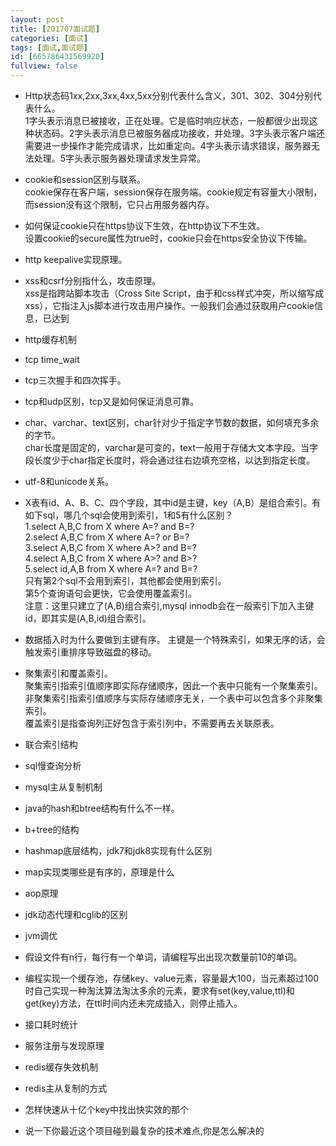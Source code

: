 ```yaml
---
layout: post
title: [201707面试题]
categories: [面试]
tags: [面试,面试题]
id: [665786431569920]
fullview: false
---
```


* Http状态码1xx,2xx,3xx,4xx,5xx分别代表什么含义，301、302、304分别代表什么。  
1字头表示消息已被接收，正在处理。它是临时响应状态，一般都很少出现这种状态码。2字头表示消息已被服务器成功接收，并处理。3字头表示客户端还需要进一步操作才能完成请求，比如重定向。4字头表示请求错误，服务器无法处理。5字头表示服务器处理请求发生异常。

* cookie和session区别与联系。  
cookie保存在客户端，session保存在服务端。cookie规定有容量大小限制，而session没有这个限制，它只占用服务器内存。

* 如何保证cookie只在https协议下生效，在http协议下不生效。  
设置cookie的secure属性为true时，cookie只会在https安全协议下传输。

* http keepalive实现原理。  

* xss和csrf分别指什么，攻击原理。  
xss是指跨站脚本攻击（Cross Site Script，由于和css样式冲突，所以缩写成xss），它指注入js脚本进行攻击用户操作。一般我们会通过获取用户cookie信息，已达到

* http缓存机制  

* tcp time_wait  

* tcp三次握手和四次挥手。  

* tcp和udp区别，tcp又是如何保证消息可靠。  

* char、varchar、text区别，char针对少于指定字节数的数据，如何填充多余的字节。  
char长度是固定的，varchar是可变的，text一般用于存储大文本字段。当字段长度少于char指定长度时，将会通过往右边填充空格，以达到指定长度。

* utf-8和unicode关系。  

* X表有id、A、B、C、四个字段，其中id是主键，key（A,B）是组合索引。有如下sql，哪几个sql会使用到索引，1和5有什么区别？  
1.select A,B,C from X where A=? and B=?  
2.select A,B,C from X where A=? or B=?  
3.select A,B,C from X where A>? and B=?  
4.select A,B,C from X where A>? and B>?  
5.select id,A,B from X where A=? and B=?  
只有第2个sql不会用到索引，其他都会使用到索引。  
第5个查询语句会更快，它会使用覆盖索引。  
注意：这里只建立了(A,B)组合索引,mysql innodb会在一般索引下加入主键id，即其实是(A,B,id)组合索引。  

* 数据插入时为什么要做到主键有序。
主键是一个特殊索引，如果无序的话，会触发索引重排序导致磁盘的移动。  

* 聚集索引和覆盖索引。  
聚集索引指索引值顺序即实际存储顺序，因此一个表中只能有一个聚集索引。  
非聚集索引指索引值顺序与实际存储顺序无关，一个表中可以包含多个非聚集索引。  
覆盖索引是指查询列正好包含于索引列中，不需要再去关联原表。

* 联合索引结构  
* sql慢查询分析  
* mysql主从复制机制  
* java的hash和btree结构有什么不一样。  
* b+tree的结构  
* hashmap底层结构，jdk7和jdk8实现有什么区别  
* map实现类哪些是有序的，原理是什么  
* aop原理  
* jdk动态代理和cglib的区别  
* jvm调优  

* 假设文件有n行，每行有一个单词，请编程写出出现次数量前10的单词。  

* 编程实现一个缓存池，存储key、value元素，容量最大100，当元素超过100时自己实现一种淘汰算法淘汰多余的元素，要求有set(key,value,ttl)和get(key)方法，在ttl时间内还未完成插入，则停止插入。  

* 接口耗时统计  
* 服务注册与发现原理  
* redis缓存失效机制  
* redis主从复制的方式  
* 怎样快速从十亿个key中找出快实效的那个  
* 说一下你最近这个项目碰到最复杂的技术难点,你是怎么解决的  


